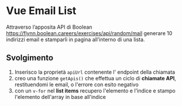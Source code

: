 # Vue Email List

Attraverso l’apposita API di Boolean
https://flynn.boolean.careers/exercises/api/random/mail
generare 10 indirizzi email e stamparli in pagina all’interno di una lista.

## Svolgimento

1. Inserisco la proprietà `apiUrl` contenente l' endpoint della chiamata
2. creo una funzione `getApis()` che effettua un ciclo di **chiamate API**, restituendomi le email, o l'errore con esito negativo
3. con un `v-for` nel **list items** recupero l'elemento e l'ìndice e stampo l'elemento dell'array in base all'indice
